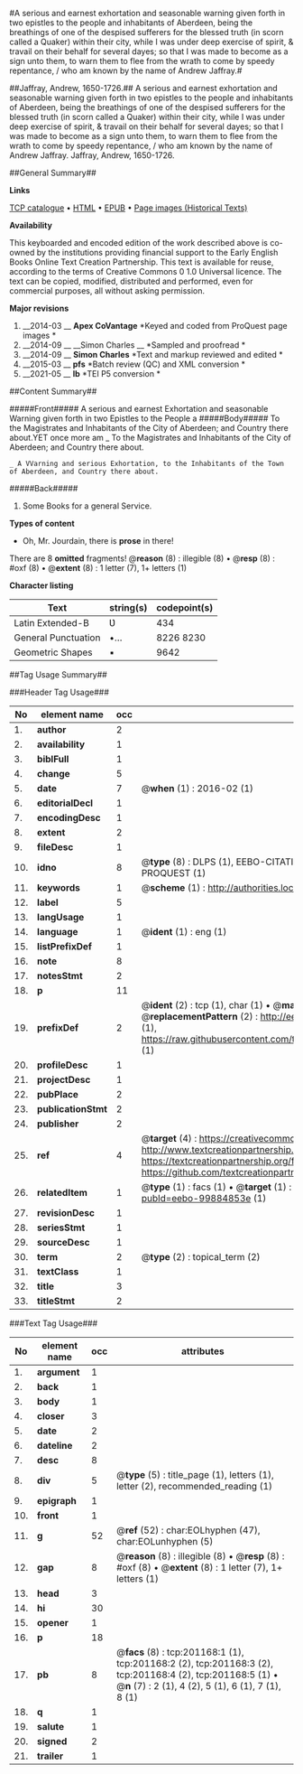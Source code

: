 #A serious and earnest exhortation and seasonable warning given forth in two epistles to the people and inhabitants of Aberdeen, being the breathings of one of the despised sufferers for the blessed truth (in scorn called a Quaker) within their city, while I was under deep exercise of spirit, & travail on their behalf for several dayes; so that I was made to become as a sign unto them, to warn them to flee from the wrath to come by speedy repentance, / who am known by the name of Andrew Jaffray.#

##Jaffray, Andrew, 1650-1726.##
A serious and earnest exhortation and seasonable warning given forth in two epistles to the people and inhabitants of Aberdeen, being the breathings of one of the despised sufferers for the blessed truth (in scorn called a Quaker) within their city, while I was under deep exercise of spirit, & travail on their behalf for several dayes; so that I was made to become as a sign unto them, to warn them to flee from the wrath to come by speedy repentance, / who am known by the name of Andrew Jaffray.
Jaffray, Andrew, 1650-1726.

##General Summary##

**Links**

[TCP catalogue](http://www.ota.ox.ac.uk/tcp/)  • 
[HTML](http://tei.it.ox.ac.uk/tcp/Texts-HTML/free/B24/B24918.html)  • 
[EPUB](http://tei.it.ox.ac.uk/tcp/Texts-EPUB/free/B24/B24918.epub) • 
[Page images (Historical Texts)](https://historicaltexts.jisc.ac.uk/eebo-99884853e)

**Availability**

This keyboarded and encoded edition of the work described above is co-owned by the
    institutions providing financial support to the Early English Books Online Text Creation
    Partnership. This text is available for reuse, according to the terms of  Creative Commons 0 1.0 Universal
    licence. The text can be copied, modified, distributed and performed, even for commercial
    purposes, all without asking permission.

**Major revisions**

1. __2014-03 __ __Apex CoVantage__ *Keyed and coded from ProQuest page images *
1. __2014-09 __ __Simon Charles __ *Sampled and proofread *
1. __2014-09 __ __Simon Charles__ *Text and markup reviewed and edited *
1. __2015-03 __ __pfs__ *Batch review (QC) and XML conversion *
1. __2021-05 __ __lb__ *TEI P5 conversion *

##Content Summary##

#####Front#####
A serious and earnest Exhortation and seasonable Warning given forth in two Epistles to the People a
#####Body#####
To the Magistrates and Inhabitants of the City of Aberdeen; and Country there about.YET once more am
    _ To the Magistrates and Inhabitants of the City of Aberdeen; and Country there about.

    _ A VVarning and serious Exhortation, to the Inhabitants of the Town of Aberdeen, and Country there about.

#####Back#####

1. Some Books for a general Service.

**Types of content**

  * Oh, Mr. Jourdain, there is **prose** in there!

There are 8 **omitted** fragments! 
 @__reason__ (8) : illegible (8)  •  @__resp__ (8) : #oxf (8)  •  @__extent__ (8) : 1 letter (7), 1+ letters (1)

**Character listing**


|Text|string(s)|codepoint(s)|
|---|---|---|
|Latin Extended-B|Ʋ|434|
|General Punctuation|•…|8226 8230|
|Geometric Shapes|▪|9642|

##Tag Usage Summary##

###Header Tag Usage###

|No|element name|occ|attributes|
|---|---|---|---|
|1.|__author__|2||
|2.|__availability__|1||
|3.|__biblFull__|1||
|4.|__change__|5||
|5.|__date__|7| @__when__ (1) : 2016-02 (1)|
|6.|__editorialDecl__|1||
|7.|__encodingDesc__|1||
|8.|__extent__|2||
|9.|__fileDesc__|1||
|10.|__idno__|8| @__type__ (8) : DLPS (1), EEBO-CITATION (1), VID (1), EEBO-PROQUEST (1), STC (3), PROQUEST (1)|
|11.|__keywords__|1| @__scheme__ (1) : http://authorities.loc.gov/ (1)|
|12.|__label__|5||
|13.|__langUsage__|1||
|14.|__language__|1| @__ident__ (1) : eng (1)|
|15.|__listPrefixDef__|1||
|16.|__note__|8||
|17.|__notesStmt__|2||
|18.|__p__|11||
|19.|__prefixDef__|2| @__ident__ (2) : tcp (1), char (1)  •  @__matchPattern__ (2) : ([0-9\-]+):([0-9IVX]+) (1), (.+) (1)  •  @__replacementPattern__ (2) : http://eebo.chadwyck.com/downloadtiff?vid=$1&page=$2 (1), https://raw.githubusercontent.com/textcreationpartnership/Texts/master/tcpchars.xml#$1 (1)|
|20.|__profileDesc__|1||
|21.|__projectDesc__|1||
|22.|__pubPlace__|2||
|23.|__publicationStmt__|2||
|24.|__publisher__|2||
|25.|__ref__|4| @__target__ (4) : https://creativecommons.org/publicdomain/zero/1.0/ (1), http://www.textcreationpartnership.org/docs/. (1), https://textcreationpartnership.org/faq/#faq05 (1), https://github.com/textcreationpartnership (1)|
|26.|__relatedItem__|1| @__type__ (1) : facs (1)  •  @__target__ (1) : https://data.historicaltexts.jisc.ac.uk/view?pubId=eebo-99884853e (1)|
|27.|__revisionDesc__|1||
|28.|__seriesStmt__|1||
|29.|__sourceDesc__|1||
|30.|__term__|2| @__type__ (2) : topical_term (2)|
|31.|__textClass__|1||
|32.|__title__|3||
|33.|__titleStmt__|2||


###Text Tag Usage###

|No|element name|occ|attributes|
|---|---|---|---|
|1.|__argument__|1||
|2.|__back__|1||
|3.|__body__|1||
|4.|__closer__|3||
|5.|__date__|2||
|6.|__dateline__|2||
|7.|__desc__|8||
|8.|__div__|5| @__type__ (5) : title_page (1), letters (1), letter (2), recommended_reading (1)|
|9.|__epigraph__|1||
|10.|__front__|1||
|11.|__g__|52| @__ref__ (52) : char:EOLhyphen (47), char:EOLunhyphen (5)|
|12.|__gap__|8| @__reason__ (8) : illegible (8)  •  @__resp__ (8) : #oxf (8)  •  @__extent__ (8) : 1 letter (7), 1+ letters (1)|
|13.|__head__|3||
|14.|__hi__|30||
|15.|__opener__|1||
|16.|__p__|18||
|17.|__pb__|8| @__facs__ (8) : tcp:201168:1 (1), tcp:201168:2 (2), tcp:201168:3 (2), tcp:201168:4 (2), tcp:201168:5 (1)  •  @__n__ (7) : 2 (1), 4 (2), 5 (1), 6 (1), 7 (1), 8 (1)|
|18.|__q__|1||
|19.|__salute__|1||
|20.|__signed__|2||
|21.|__trailer__|1||
